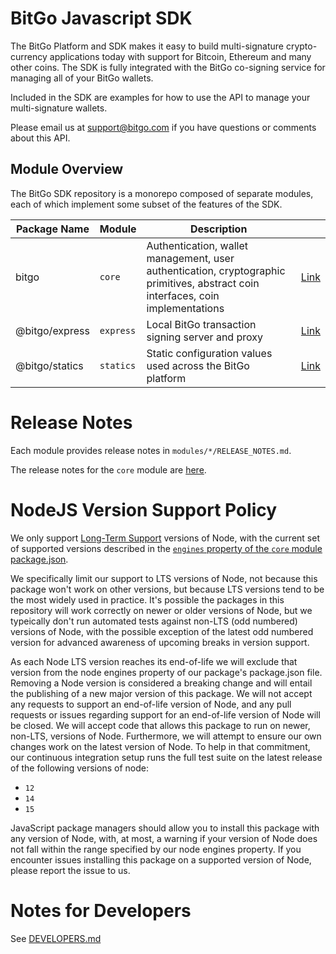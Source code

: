 # BitGo Javascript SDK

The BitGo Platform and SDK makes it easy to build multi-signature crypto-currency applications today with support for Bitcoin, Ethereum and many other coins.
The SDK is fully integrated with the BitGo co-signing service for managing all of your BitGo wallets.

Included in the SDK are examples for how to use the API to manage your multi-signature wallets.

Please email us at support@bitgo.com if you have questions or comments about this API.

## Module Overview

The BitGo SDK repository is a monorepo composed of separate modules, each of which implement some subset of the features of the SDK.

| Package Name | Module | Description | |
| --- | --- | --- | --- |
| bitgo | `core` | Authentication, wallet management, user authentication, cryptographic primitives, abstract coin interfaces, coin implementations | [Link](https://github.com/BitGo/BitGoJS/tree/master/modules/core) |
| @bitgo/express | `express` | Local BitGo transaction signing server and proxy | [Link](https://github.com/BitGo/BitGoJS/tree/master/modules/express) |
| @bitgo/statics | `statics` | Static configuration values used across the BitGo platform | [Link](https://github.com/BitGo/BitGoJS/tree/master/modules/statics) |

# Release Notes

Each module provides release notes in `modules/*/RELEASE_NOTES.md`.

The release notes for the `core` module are [here](https://github.com/BitGo/BitGoJS/blob/master/modules/core/RELEASE_NOTES.md).

# NodeJS Version Support Policy

We only support [Long-Term Support](https://github.com/nodejs/Release) versions of Node, with the current set of
supported versions described in the [`engines` property of the `core` module package.json](https://github.com/BitGo/BitGoJS/blob/master/modules/core/package.json#L18).

We specifically limit our support to LTS versions of Node, not because this package won't work on other versions, but
because LTS versions tend to be the most widely used in practice. It's possible the packages in this repository will
work correctly on newer or older versions of Node, but we typeically don't run automated tests against non-LTS (odd
numbered) versions of Node, with the possible exception of the latest odd numbered version for advanced awareness of
upcoming breaks in version support.

As each Node LTS version reaches its end-of-life we will exclude that version from the node engines property of our
package's package.json file. Removing a Node version is considered a breaking change and will entail the publishing of a
new major version of this package. We will not accept any requests to support an end-of-life version of Node, and any
pull requests or issues regarding support for an end-of-life version of Node will be closed. We will accept code that
allows this package to run on newer, non-LTS, versions of Node. Furthermore, we will attempt to ensure our own changes
work on the latest version of Node. To help in that commitment, our continuous integration setup runs the full test
suite on the latest release of the following versions of node:

* `12`
* `14`
* `15`

JavaScript package managers should allow you to install this package with any version of Node, with, at most, a warning
if your version of Node does not fall within the range specified by our node engines property. If you encounter issues
installing this package on a supported version of Node, please report the issue to us.

# Notes for Developers

See [DEVELOPERS.md](https://github.com/BitGo/BitGoJS/blob/master/DEVELOPERS.md)
